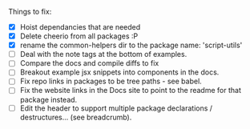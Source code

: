 Things to fix:

* [x] Hoist dependancies that are needed
* [x] Delete cheerio from all packages :P
* [x] rename the common-helpers dir to the package name: 'script-utils'
* [ ] Deal with the note tags at the bottom of examples.
* [ ] Compare the docs and compile diffs to fix
* [ ] Breakout example jsx snippets into components in the docs.
* [ ] Fix repo links in packages to be tree paths - see babel.
* [ ] Fix the website links in the Docs site to point to the readme for that package instead.
* [ ] Edit the header to support multiple package declarations / destructures... (see breadcrumb).

